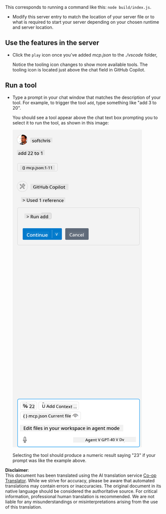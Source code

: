 <!--
CO_OP_TRANSLATOR_METADATA:
{
  "original_hash": "5ef8f5821c1a04f7b1fc4f15098ecab8",
  "translation_date": "2025-07-13T19:38:05+00:00",
  "source_file": "03-GettingStarted/04-vscode/solution/README.md",
  "language_code": "en"
}
-->
This corresponds to running a command like this: `node build/index.js`.

- Modify this server entry to match the location of your server file or to what is required to start your server depending on your chosen runtime and server location.

## Use the features in the server

- Click the `play` icon once you've added *mcp.json* to the *./vscode* folder,

    Notice the tooling icon changes to show more available tools. The tooling icon is located just above the chat field in GitHub Copilot.

## Run a tool

- Type a prompt in your chat window that matches the description of your tool. For example, to trigger the tool `add`, type something like "add 3 to 20".

    You should see a tool appear above the chat text box prompting you to select it to run the tool, as shown in this image:

    ![VS Code indicating it wanting to run a tool](../../../../../translated_images/vscode-agent.d5a0e0b897331060518fe3f13907677ef52b879db98c64d68a38338608f3751e.en.png)

    Selecting the tool should produce a numeric result saying "23" if your prompt was like the example above.

**Disclaimer**:  
This document has been translated using the AI translation service [Co-op Translator](https://github.com/Azure/co-op-translator). While we strive for accuracy, please be aware that automated translations may contain errors or inaccuracies. The original document in its native language should be considered the authoritative source. For critical information, professional human translation is recommended. We are not liable for any misunderstandings or misinterpretations arising from the use of this translation.